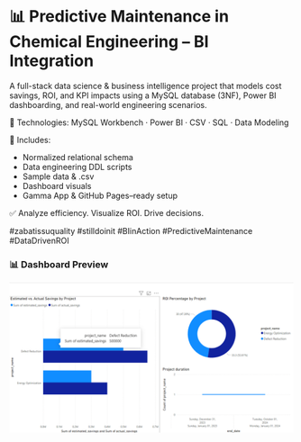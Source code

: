 
# 📊 Predictive Maintenance in Chemical Engineering – BI Integration

A full-stack data science & business intelligence project that models cost savings, ROI, and KPI impacts using a MySQL database (3NF), Power BI dashboarding, and real-world engineering scenarios.

🔧 Technologies:
MySQL Workbench · Power BI · CSV · SQL · Data Modeling

📂 Includes:
- Normalized relational schema
- Data engineering DDL scripts
- Sample data & .csv
- Dashboard visuals
- Gamma App & GitHub Pages–ready setup

✅ Analyze efficiency. Visualize ROI. Drive decisions.

#zabatissuquality #stilldoinit #BIinAction #PredictiveMaintenance #DataDrivenROI

### 📊 Dashboard Preview

![Power BI Dashboard Preview](dashboard_preview.png)
